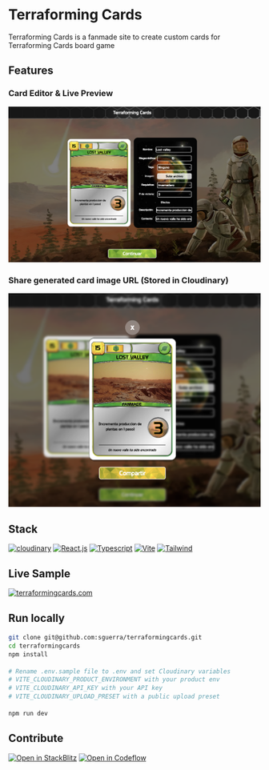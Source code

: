 # Terraforming Cards
Terraforming Cards is a fanmade site to create custom cards for Terraforming Cards board game

## Features

### Card Editor & Live Preview
<img src="./docs/live-edit-card.png"/>

### Share generated card image URL (Stored in Cloudinary)
<img src="./docs/share-card.png"/>

## Stack

[![cloudinary](https://img.shields.io/badge/Cloudinary-darkblue?style=for-the-badge)](https://cloudinary.com)
[![React.js](https://img.shields.io/badge/react.js-black?style=for-the-badge&logo=react)](https://reactjs.org)
[![Typescript](https://img.shields.io/badge/Typescript-white?style=for-the-badge&logo=typescript)](https://www.typescriptlang.org//)
[![Vite](https://img.shields.io/badge/vite-yellow?style=for-the-badge&logo=vite)](https://vitejs.dev)
[![Tailwind](https://img.shields.io/badge/tailwind%20css-0f172a?style=for-the-badge&logo=tailwindcss)](https://tailwindcss.com/)

## Live Sample

[![terraformingcards.com](https://img.shields.io/badge/terraformingcards.com-white?style=for-the-badge&logo=digitalocean)](http://terraformingcards.com)

## Run locally

```bash
git clone git@github.com:sguerra/terraformingcards.git
cd terraformingcards
npm install

# Rename .env.sample file to .env and set Cloudinary variables
# VITE_CLOUDINARY_PRODUCT_ENVIRONMENT with your product env
# VITE_CLOUDINARY_API_KEY with your API key
# VITE_CLOUDINARY_UPLOAD_PRESET with a public upload preset

npm run dev
```

## Contribute

[![Open in StackBlitz](https://developer.stackblitz.com/img/open_in_stackblitz_small.svg)](https://stackblitz.com/github/sguerra/terraformingcards)
[![Open in Codeflow](https://developer.stackblitz.com/img/open_in_codeflow_small.svg)](https:///pr.new/sguerra/terraformingcards)